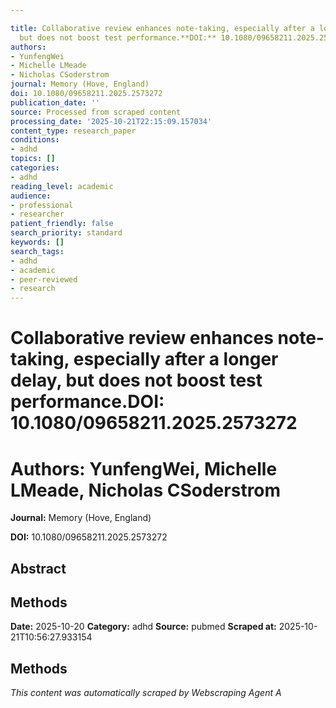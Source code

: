 ```yaml
---

title: Collaborative review enhances note-taking, especially after a longer delay,
  but does not boost test performance.**DOI:** 10.1080/09658211.2025.2573272
authors:
- YunfengWei
- Michelle LMeade
- Nicholas CSoderstrom
journal: Memory (Hove, England)
doi: 10.1080/09658211.2025.2573272
publication_date: ''
source: Processed from scraped content
processing_date: '2025-10-21T22:15:09.157034'
content_type: research_paper
conditions:
- adhd
topics: []
categories:
- adhd
reading_level: academic
audience:
- professional
- researcher
patient_friendly: false
search_priority: standard
keywords: []
search_tags:
- adhd
- academic
- peer-reviewed
- research
---
```




# Collaborative review enhances note-taking, especially after a longer delay, but does not boost test performance.**DOI:** 10.1080/09658211.2025.2573272

# **Authors:** YunfengWei, Michelle LMeade, Nicholas CSoderstrom

**Journal:** Memory (Hove, England)

**DOI:** 10.1080/09658211.2025.2573272

## Abstract

## Methods

**Date:** 2025-10-20
**Category:** adhd
**Source:** pubmed
**Scraped at:** 2025-10-21T10:56:27.933154
## Methods
*This content was automatically scraped by Webscraping Agent A*
